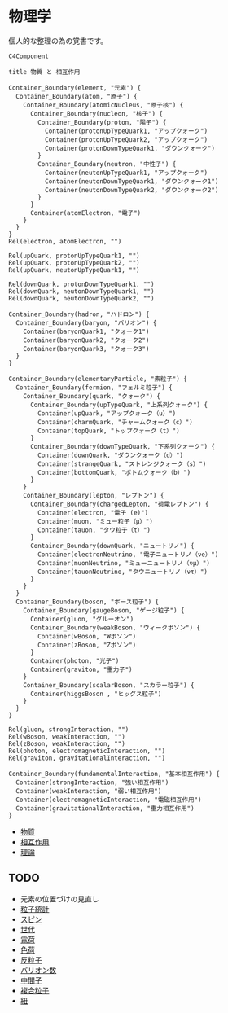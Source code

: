 # 物理学

個人的な整理の為の覚書です。

```mermaid
C4Component

title 物質 と 相互作用

Container_Boundary(element, "元素") {
  Container_Boundary(atom, "原子") {
    Container_Boundary(atomicNucleus, "原子核") {
      Container_Boundary(nucleon, "核子") {
        Container_Boundary(proton, "陽子") {
          Container(protonUpTypeQuark1, "アップクォーク")
          Container(protonUpTypeQuark2, "アップクォーク")
          Container(protonDownTypeQuark1, "ダウンクォーク")
        }
        Container_Boundary(neutron, "中性子") {
          Container(neutonUpTypeQuark1, "アップクォーク")
          Container(neutonDownTypeQuark1, "ダウンクォーク1")
          Container(neutonDownTypeQuark2, "ダウンクォーク2")
        }
      }
      Container(atomElectron, "電子")
    }
  }
}
Rel(electron, atomElectron, "")

Rel(upQuark, protonUpTypeQuark1, "")
Rel(upQuark, protonUpTypeQuark2, "")
Rel(upQuark, neutonUpTypeQuark1, "")

Rel(downQuark, protonDownTypeQuark1, "")
Rel(downQuark, neutonDownTypeQuark1, "")
Rel(downQuark, neutonDownTypeQuark2, "")

Container_Boundary(hadron, "ハドロン") {
  Container_Boundary(baryon, "バリオン") {
    Container(baryonQuark1, "クォーク1")
    Container(baryonQuark2, "クォーク2")
    Container(baryonQuark3, "クォーク3")
  }
}

Container_Boundary(elementaryParticle, "素粒子") {
  Container_Boundary(fermion, "フェルミ粒子") {
    Container_Boundary(quark, "クォーク") {
      Container_Boundary(upTypeQuark, "上系列クォーク") {
        Container(upQuark, "アップクォーク（u）")
        Container(charmQuark, "チャームクォーク（c）")
        Container(topQuark, "トップクォーク（t）")
      }
      Container_Boundary(downTypeQuark, "下系列クォーク") {
        Container(downQuark, "ダウンクォーク（d）")
        Container(strangeQuark, "ストレンジクォーク（s）")
        Container(bottomQuark, "ボトムクォーク（b）")
      }
    }
    Container_Boundary(lepton, "レプトン") {
      Container_Boundary(chargedLepton, "荷電レプトン") {
        Container(electron, "電子 (e)")
        Container(muon, "ミュー粒子（μ）")
        Container(tauon, "タウ粒子（τ）")
      }
      Container_Boundary(downQuark, "ニュートリノ") {
        Container(electronNeutrino, "電子ニュートリノ（νe）")
        Container(muonNeutrino, "ミューニュートリノ（νμ）")
        Container(tauonNeutrino, "タウニュートリノ（ντ）")
      }
    }
  }
  Container_Boundary(boson, "ボース粒子") {
    Container_Boundary(gaugeBoson, "ゲージ粒子") {
      Container(gluon, "グルーオン")
      Container_Boundary(weakBoson, "ウィークボソン") {
        Container(wBoson, "Wボソン")
        Container(zBoson, "Zボソン")      
      }
      Container(photon, "光子")
      Container(graviton, "重力子")
    }
    Container_Boundary(scalarBoson, "スカラー粒子") {
      Container(higgsBoson , "ヒッグス粒子")
    }
  }
}

Rel(gluon, strongInteraction, "")
Rel(wBoson, weakInteraction, "")
Rel(zBoson, weakInteraction, "")
Rel(photon, electromagneticInteraction, "")
Rel(graviton, gravitationalInteraction, "")

Container_Boundary(fundamentalInteraction, "基本相互作用") {
  Container(strongInteraction, "強い相互作用")
  Container(weakInteraction, "弱い相互作用")
  Container(electromagneticInteraction, "電磁相互作用")
  Container(gravitationalInteraction, "重力相互作用")
}

```

- [物質](./Material.md)
- [相互作用](./Interaction.md)
- [理論](./Theory.md)

## TODO

- 元素の位置づけの見直し
- [粒子統計](https://ja.wikipedia.org/wiki/%E7%B2%92%E5%AD%90%E7%B5%B1%E8%A8%88)
- [スピン](https://ja.wikipedia.org/wiki/%E3%82%B9%E3%83%94%E3%83%B3%E8%A7%92%E9%81%8B%E5%8B%95%E9%87%8F)
- [世代](https://ja.wikipedia.org/wiki/%E4%B8%96%E4%BB%A3_(%E7%B4%A0%E7%B2%92%E5%AD%90))
- [電荷](https://ja.wikipedia.org/wiki/%E9%9B%BB%E8%8D%B7)
- [色荷](https://ja.wikipedia.org/wiki/%E8%89%B2%E8%8D%B7)
- [反粒子](https://ja.wikipedia.org/wiki/%E5%8F%8D%E7%B2%92%E5%AD%90)
- [バリオン数](https://ja.wikipedia.org/wiki/%E3%83%90%E3%83%AA%E3%82%AA%E3%83%B3%E6%95%B0)
- [中間子](https://ja.wikipedia.org/wiki/%E4%B8%AD%E9%96%93%E5%AD%90)
- [複合粒子](https://ja.wikipedia.org/wiki/%E8%A4%87%E5%90%88%E7%B2%92%E5%AD%90)
- [紐](https://en.wikipedia.org/wiki/String_(physics))

